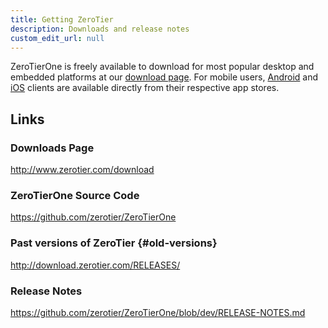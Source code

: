 ```yaml
---
title: Getting ZeroTier
description: Downloads and release notes
custom_edit_url: null
---
```


ZeroTierOne is freely available to download for most popular desktop and embedded platforms at our [download page](https://www.zerotier.com/download). For mobile users, [Android](https://play.google.com/store/apps/details?id=com.zerotier.one) and [iOS](https://apps.apple.com/us/app/zerotier-one/id1084101492) clients are available directly from their respective app stores.

## Links

### Downloads Page

<http://www.zerotier.com/download>

### ZeroTierOne Source Code

<https://github.com/zerotier/ZeroTierOne>

### Past versions of ZeroTier {#old-versions}

<http://download.zerotier.com/RELEASES/>

### Release Notes

<https://github.com/zerotier/ZeroTierOne/blob/dev/RELEASE-NOTES.md>
